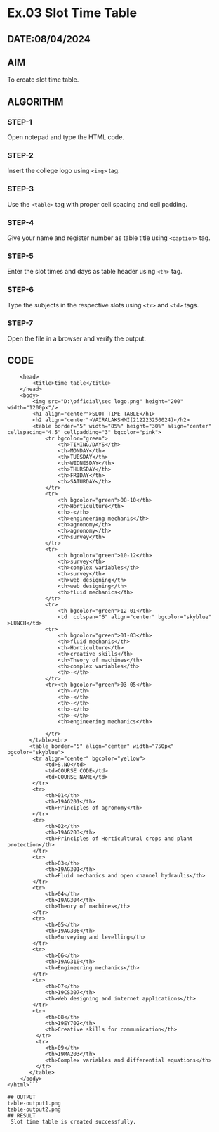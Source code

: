 # Ex.03 Slot Time Table
## DATE:08/04/2024
## AIM
  To create slot time table.

## ALGORITHM
### STEP-1
  Open notepad and type the HTML code.

### STEP-2
  Insert the college logo using ```<img>``` tag.

### STEP-3
  Use the ```<table>``` tag with proper cell spacing and cell padding.  

### STEP-4
  Give your name and register number as table title using ```<caption>``` tag.

### STEP-5
  Enter the slot times and days as table header using ```<th>``` tag.
  
### STEP-6
  Type the subjects in the respective slots using ```<tr>``` and ```<td>``` tags.
 
### STEP-7
  Open the file in a browser and verify the output.
  
## CODE
```<html>
    <head>
        <title>time table</title>
    </head>
    <body>
        <img src="D:\official\sec logo.png" height="200" width="1200px"/>
        <h1 align="center">SLOT TIME TABLE</h1>
        <h2 align="center">VAIRALAKSHMI(212223250024)</h2>
        <table border="5" width="85%" height="30%" align="center" cellspacing="4.5" cellpadding="3" bgcolor="pink">
            <tr bgcolor="green">
                <th>TIMING/DAYS</th>
                <th>MONDAY</th>
                <th>TUESDAY</th>
                <th>WEDNESDAY</th>
                <th>THURSDAY</th>
                <th>FRIDAY</th>
                <th>SATURDAY</th>
            </tr>
            <tr>
                <th bgcolor="green">08-10</th>
                <th>Horticulture</th>
                <th>-</th>
                <th>engineering mechanis</th>
                <th>agronomy</th>
                <th>agronomy</th>
                <th>survey</th>
            </tr>
            <tr> 
                <th bgcolor="green">10-12</th>
                <th>survey</th>
                <th>complex variables</th>
                <th>survey</th>
                <th>web designing</th>
                <th>web designing</th>
                <th>fluid mechanics</th>
            </tr>
            <tr> 
                <th bgcolor="green">12-01</th>
                <td  colspan="6" align="center" bgcolor="skyblue" >LUNCH</td>
            <tr>
                <th bgcolor="green">01-03</th>
                <th>fluid mechanis</th>
                <th>Horticulture</th>
                <th>creative skills</th>
                <th>Theory of machines</th>
                <th>complex variables</th>
                <th>-</th>
            </tr>
            <tr><th bgcolor="green">03-05</th>
                <th>-</th>
                <th>-</th>
                <th>-</th>
                <th>-</th>
                <th>-</th>
                <th>engineering mechanics</th>

            </tr>
       </table><br>
       <table border="5" align="center" width="750px" bgcolor="skyblue">
        <tr align="center" bgcolor="yellow">
            <td>S.NO</td>
            <td>COURSE CODE</td>
            <td>COURSE NAME</td>
        </tr>
        <tr>
            <th>01</th>
            <th>19AG201</th>
            <th>Principles of agronomy</th>
        </tr>
        <tr>
            <th>02</th>
            <th>19AG203</th>
            <th>Principles of Horticultural crops and plant protection</th>
        </tr>
        <tr>
            <th>03</th>
            <th>19AG301</th>
            <th>Fluid mechanics and open channel hydraulis</th>
        </tr>
        <tr>
            <th>04</th>
            <th>19AG304</th>
            <th>Theory of machines</th>
        </tr>
        <tr>
            <th>05</th>
            <th>19AG306</th>
            <th>Surveying and levelling</th>
        </tr>
        <tr>
            <th>06</th>
            <th>19AG310</th>
            <th>Engineering mechanics</th>
        </tr>
        <tr>
            <th>07</th>
            <th>19CS307</th>
            <th>Web designing and internet applications</th>
        </tr>
        <tr>
            <th>08</th>
            <th>19EY702</th>
            <th>Creative skills for communication</th>
         </tr>
         <tr>
            <th>09</th>
            <th>19MA203</th>
            <th>Complex variables and differential equations</th>
         </tr>
       </table>
    </body>
</html>```

## OUTPUT
table-output1.png
table-output2.png
## RESULT
 Slot time table is created successfully.
